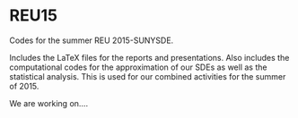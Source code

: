 # REU15
Codes for the summer REU 2015-SUNYSDE.

Includes the LaTeX files for the reports and presentations. Also includes the computational codes for the approximation of our SDEs as well as the statistical analysis. This is used for our combined activities for the summer of 2015.

We are working on....

